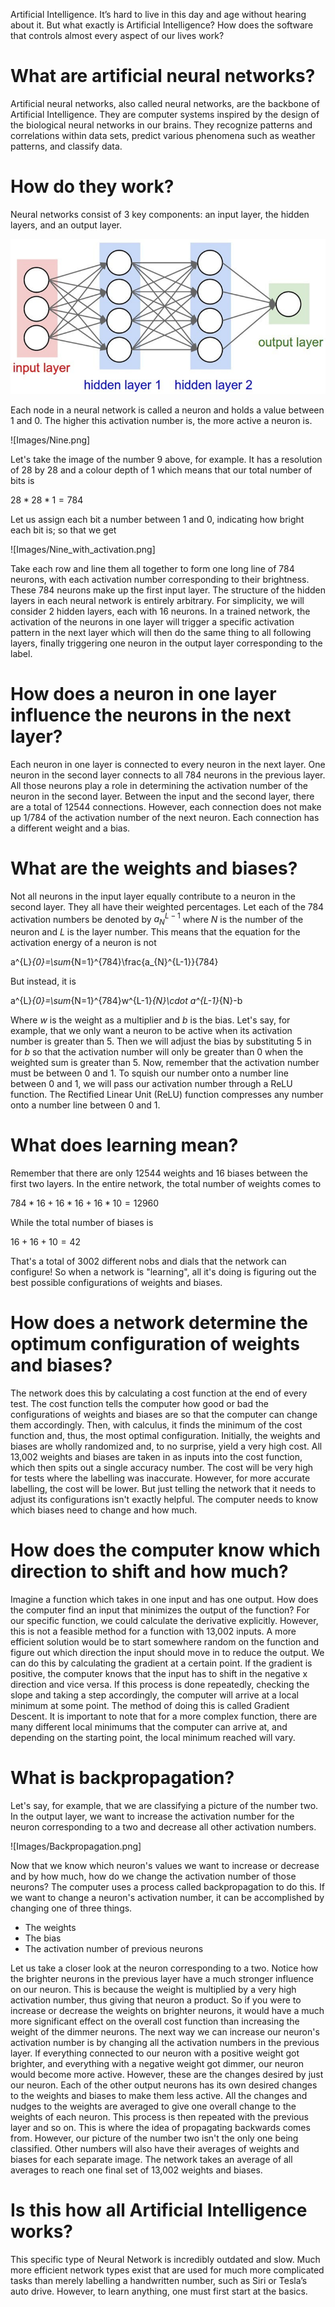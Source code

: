 Artificial Intelligence. It’s hard to live in this day and age without hearing about it. But what exactly is Artificial Intelligence? How does the software that controls almost every aspect of our lives work?

# What are artificial neural networks?

Artificial neural networks, also called neural networks, are the backbone of Artificial Intelligence. They are computer systems inspired by the design of the biological neural networks in our brains. They recognize patterns and correlations within data sets, predict various phenomena such as weather patterns, and classify data.

# How do they work?

Neural networks consist of 3 key components: an input layer, the hidden layers, and an output layer.

![](Images/Network.png)

Each node in a neural network is called a neuron and holds a value between 1 and 0. The higher this activation number is, the more active a neuron is.

![Images/Nine.png]

Let's take the image of the number 9 above, for example. It has a resolution of 28 by 28 and a colour depth of 1 which means that our total number of bits is

$28 *28* 1 = 784$

Let us assign each bit a number between 1 and 0, indicating how bright each bit is; so that we get

![Images/Nine_with_activation.png]

Take each row and line them all together to form one long line of 784 neurons, with each activation number corresponding to their brightness. These 784 neurons make up the first input layer.
The structure of the hidden layers in each neural network is entirely arbitrary. For simplicity, we will consider 2 hidden layers, each with 16 neurons.
In a trained network, the activation of the neurons in one layer will trigger a specific activation pattern in the next layer which will then do the same thing to all following layers, finally triggering one neuron in the output layer corresponding to the label.

# How does a neuron in one layer influence the neurons in the next layer?

Each neuron in one layer is connected to every neuron in the next layer. One neuron in the second layer connects to all 784 neurons in the previous layer. All those neurons play a role in determining the activation number of the neuron in the second layer. Between the input and the second layer, there are a total of 12544 connections.
However, each connection does not make up 1/784 of the activation number of the next neuron. Each connection has a different weight and a bias.

# What are the weights and biases?

Not all neurons in the input layer equally contribute to a neuron in the second layer. They all have their weighted percentages.
Let each of the 784 activation numbers be denoted by $a_{N}^{L-1}$ where $N$ is the number of the neuron and $L$ is the layer number.
This means that the equation for the activation energy of a neuron is not

a^{L}_{0}=\sum_{N=1}^{784}\frac{a_{N}^{L-1}}{784}

But instead, it is

a^{L}_{0}=\sum_{N=1}^{784}w^{L-1}_{N}\cdot a^{L-1}_{N}-b

Where $w$ is the weight as a multiplier and $b$ is the bias.
Let's say, for example, that we only want a neuron to be active when its activation number is greater than 5. Then we will adjust the bias by substituting 5 in for $b$ so that the activation number will only be greater than 0 when the weighted sum is greater than 5.
Now, remember that the activation number must be between 0 and 1. To squish our number onto a number line between 0 and 1, we will pass our activation number through a ReLU function.
The Rectified Linear Unit (ReLU) function compresses any number onto a number line between 0 and 1.

# What does learning mean?

Remember that there are only 12544 weights and 16 biases between the first two layers. In the entire network, the total number of weights comes to

$784 *16 + 16* 16 + 16 * 10 = 12960$

While the total number of biases is

$16 + 16 + 10 = 42$

That's a total of 3002 different nobs and dials that the network can configure! So when a network is "learning", all it's doing is figuring out the best possible configurations of weights and biases.

# How does a network determine the optimum configuration of weights and biases?

The network does this by calculating a cost function at the end of every test. The cost function tells the computer how good or bad the configurations of weights and biases are so that the computer can change them accordingly. Then, with calculus, it finds the minimum of the cost function and, thus, the most optimal configuration. Initially, the weights and biases are wholly randomized and, to no surprise, yield a very high cost. All 13,002 weights and biases are taken in as inputs into the cost function, which then spits out a single accuracy number. The cost will be very high for tests where the labelling was inaccurate. However, for more accurate labelling, the cost will be lower.
But just telling the network that it needs to adjust its configurations isn't exactly helpful. The computer needs to know which biases need to change and how much.

# How does the computer know which direction to shift and how much?

Imagine a function which takes in one input and has one output. How does the computer find an input that minimizes the output of the function? For our specific function, we could calculate the derivative explicitly. However, this is not a feasible method for a function with 13,002 inputs. A more efficient solution would be to start somewhere random on the function and figure out which direction the input should move in to reduce the output. We can do this by calculating the gradient at a certain point. If the gradient is positive, the computer knows that the input has to shift in the negative x direction and vice versa. If this process is done repeatedly, checking the slope and taking a step accordingly, the computer will arrive at a local minimum at some point. The method of doing this is called Gradient Descent.
It is important to note that for a more complex function, there are many different local minimums that the computer can arrive at, and depending on the starting point, the local minimum reached will vary.

# What is backpropagation?

Let's say, for example, that we are classifying a picture of the number two.
In the output layer, we want to increase the activation number for the neuron corresponding to a two and decrease all other activation numbers.

![Images/Backpropagation.png]

Now that we know which neuron's values we want to increase or decrease and by how much, how do we change the activation number of those neurons? The computer uses a process called backpropagation to do this. If we want to change a neuron's activation number, it can be accomplished by changing one of three things.

* The weights
* The bias
* The activation number of previous neurons

Let us take a closer look at the neuron corresponding to a two.
Notice how the brighter neurons in the previous layer have a much stronger influence on our neuron. This is because the weight is multiplied by a very high activation number, thus giving that neuron a product. So if you were to increase or decrease the weights on brighter neurons, it would have a much more significant effect on the overall cost function than increasing the weight of the dimmer neurons. The next way we can increase our neuron's activation number is by changing all the activation numbers in the previous layer. If everything connected to our neuron with a positive weight got brighter, and everything with a negative weight got dimmer, our neuron would become more active. However, these are the changes desired by just our neuron. Each of the other output neurons has its own desired changes to the weights and biases to make them less active. All the changes and nudges to the weights are averaged to give one overall change to the weights of each neuron. This process is then repeated with the previous layer and so on. This is where the idea of propagating backwards comes from.
However, our picture of the number two isn't the only one being classified. Other numbers will also have their averages of weights and biases for each separate image. The network takes an average of all averages to reach one final set of 13,002 weights and biases.

# Is this how all Artificial Intelligence works?

This specific type of Neural Network is incredibly outdated and slow. Much more efficient network types exist that are used for much more complicated tasks than merely labelling a handwritten number, such as Siri or Tesla’s auto drive. However, to learn anything, one must first start at the basics.
